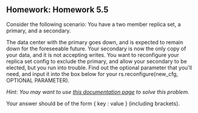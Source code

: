 <div><h2 class="problem-header">
  Homework: Homework 5.5
</h2>

<section class="problem"><div><p>Consider the following scenario: You have a two member replica set, a primary, and a secondary.</p><p>The data center with the primary goes down, and is expected to remain down for the foreseeable future. Your secondary is now the only copy of your data, and it is not accepting writes. You want to reconfigure your replica set config to exclude the primary, and allow your secondary to be elected, but you run into trouble. Find out the optional parameter that you'll need, and input it into the box below for your rs.reconfigure(new_cfg, OPTIONAL PARAMETER).</p><p><em>Hint: You may want to use <a href="http://docs.mongodb.org/manual/tutorial/reconfigure-replica-set-with-unavailable-members/">this documentation page</a> to solve this problem.</em></p><p>Your answer should be of the form { key : value } (including brackets). </p></div>

  </section></div>
